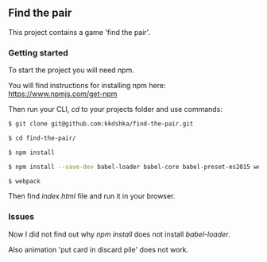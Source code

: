 ## Find the pair

This project contains a game 'find the pair'.

### Getting started

To start the project you will need npm.

You will find instructions for installing npm here: https://www.npmjs.com/get-npm

Then run your CLI, _cd_ to your projects folder and use commands:
 
```sh
$ git clone git@github.com:kkdshka/find-the-pair.git

$ cd find-the-pair/

$ npm install

$ npm install --save-dev babel-loader babel-core babel-preset-es2015 webpack

$ webpack

```

Then find _index.html_ file and run it in your browser.

### Issues

Now I did not find out why _npm install_ does not install _babel-loader_.

Also animation 'put card in discard pile' does not work.